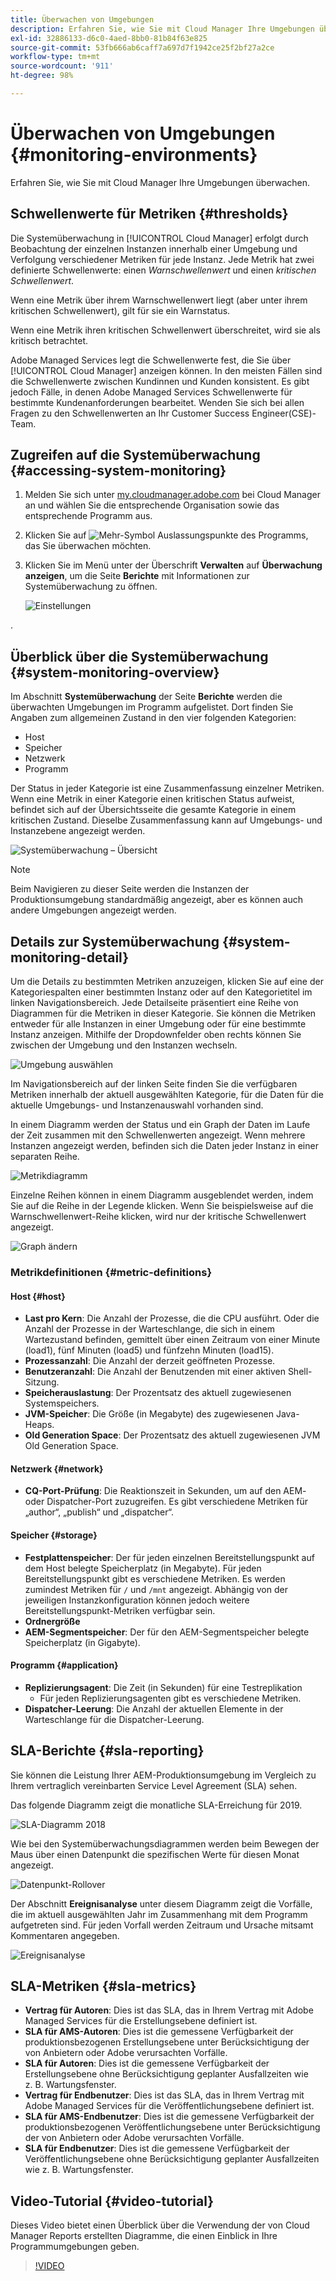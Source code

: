 ```yaml
---
title: Überwachen von Umgebungen
description: Erfahren Sie, wie Sie mit Cloud Manager Ihre Umgebungen überwachen.
exl-id: 32886133-d6c0-4aed-8bb0-81b84f63e825
source-git-commit: 53fb666ab6caff7a697d7f1942ce25f2bf27a2ce
workflow-type: tm+mt
source-wordcount: '911'
ht-degree: 98%

---
```



# Überwachen von Umgebungen {#monitoring-environments}

Erfahren Sie, wie Sie mit Cloud Manager Ihre Umgebungen überwachen.

## Schwellenwerte für Metriken {#thresholds}

Die Systemüberwachung in [!UICONTROL Cloud Manager] erfolgt durch Beobachtung der einzelnen Instanzen innerhalb einer Umgebung und Verfolgung verschiedener Metriken für jede Instanz. Jede Metrik hat zwei definierte Schwellenwerte: einen *Warnschwellenwert* und einen *kritischen Schwellenwert*.

Wenn eine Metrik über ihrem Warnschwellenwert liegt (aber unter ihrem kritischen Schwellenwert), gilt für sie ein Warnstatus.

Wenn eine Metrik ihren kritischen Schwellenwert überschreitet, wird sie als kritisch betrachtet.

Adobe Managed Services legt die Schwellenwerte fest, die Sie über [!UICONTROL Cloud Manager] anzeigen können. In den meisten Fällen sind die Schwellenwerte zwischen Kundinnen und Kunden konsistent. Es gibt jedoch Fälle, in denen Adobe Managed Services Schwellenwerte für bestimmte Kundenanforderungen bearbeitet. Wenden Sie sich bei allen Fragen zu den Schwellenwerten an Ihr Customer Success Engineer(CSE)-Team.

## Zugreifen auf die Systemüberwachung {#accessing-system-monitoring}

1. Melden Sie sich unter [my.cloudmanager.adobe.com](https://my.cloudmanager.adobe.com) bei Cloud Manager an und wählen Sie die entsprechende Organisation sowie das entsprechende Programm aus.

1. Klicken Sie auf ![Mehr-Symbol](https://spectrum.adobe.com/static/icons/workflow_18/Smock_More_18_N.svg) Auslassungspunkte des Programms, das Sie überwachen möchten.
1. Klicken Sie im Menü unter der Überschrift **Verwalten** auf **Überwachung anzeigen**, um die Seite **Berichte** mit Informationen zur Systemüberwachung zu öffnen.

   ![Einstellungen](/help/assets/first-timea1.png)

.

## Überblick über die Systemüberwachung {#system-monitoring-overview}

Im Abschnitt **Systemüberwachung** der Seite **Berichte** werden die überwachten Umgebungen im Programm aufgelistet. Dort finden Sie Angaben zum allgemeinen Zustand in den vier folgenden Kategorien:

* Host
* Speicher
* Netzwerk
* Programm

Der Status in jeder Kategorie ist eine Zusammenfassung einzelner Metriken. Wenn eine Metrik in einer Kategorie einen kritischen Status aufweist, befindet sich auf der Übersichtsseite die gesamte Kategorie in einem kritischen Zustand. Dieselbe Zusammenfassung kann auf Umgebungs- und Instanzebene angezeigt werden.

![Systemüberwachung – Übersicht](/help/assets/System-Monitoring-Reports.png)

>[!NOTE]
>
>Beim Navigieren zu dieser Seite werden die Instanzen der Produktionsumgebung standardmäßig angezeigt, aber es können auch andere Umgebungen angezeigt werden.

## Details zur Systemüberwachung {#system-monitoring-detail}

Um die Details zu bestimmten Metriken anzuzeigen, klicken Sie auf eine der Kategoriespalten einer bestimmten Instanz oder auf den Kategorietitel im linken Navigationsbereich. Jede Detailseite präsentiert eine Reihe von Diagrammen für die Metriken in dieser Kategorie. Sie können die Metriken entweder für alle Instanzen in einer Umgebung oder für eine bestimmte Instanz anzeigen. Mithilfe der Dropdownfelder oben rechts können Sie zwischen der Umgebung und den Instanzen wechseln.

![Umgebung auswählen](/help/assets/System_Monitoring1.png)

Im Navigationsbereich auf der linken Seite finden Sie die verfügbaren Metriken innerhalb der aktuell ausgewählten Kategorie, für die Daten für die aktuelle Umgebungs- und Instanzenauswahl vorhanden sind.

In einem Diagramm werden der Status und ein Graph der Daten im Laufe der Zeit zusammen mit den Schwellenwerten angezeigt. Wenn mehrere Instanzen angezeigt werden, befinden sich die Daten jeder Instanz in einer separaten Reihe.

![Metrikdiagramm](/help/assets/Monitoring_Graphs1.png)

Einzelne Reihen können in einem Diagramm ausgeblendet werden, indem Sie auf die Reihe in der Legende klicken.
Wenn Sie beispielsweise auf die Warnschwellenwert-Reihe klicken, wird nur der kritische Schwellenwert angezeigt.

![Graph ändern](/help/assets/Monitoring_Graphs2.png)

### Metrikdefinitionen {#metric-definitions}

#### Host {#host}

* **Last pro Kern**: Die Anzahl der Prozesse, die die CPU ausführt. Oder die Anzahl der Prozesse in der Warteschlange, die sich in einem Wartezustand befinden, gemittelt über einen Zeitraum von einer Minute (load1), fünf Minuten (load5) und fünfzehn Minuten (load15).
* **Prozessanzahl**: Die Anzahl der derzeit geöffneten Prozesse.
* **Benutzeranzahl**: Die Anzahl der Benutzenden mit einer aktiven Shell-Sitzung.
* **Speicherauslastung**: Der Prozentsatz des aktuell zugewiesenen Systemspeichers.
* **JVM-Speicher**: Die Größe (in Megabyte) des zugewiesenen Java-Heaps.
* **Old Generation Space**: Der Prozentsatz des aktuell zugewiesenen JVM Old Generation Space.

#### Netzwerk {#network}

* **CQ-Port-Prüfung**: Die Reaktionszeit in Sekunden, um auf den AEM- oder Dispatcher-Port zuzugreifen. Es gibt verschiedene Metriken für „author“, „publish“ und „dispatcher“.

#### Speicher {#storage}

* **Festplattenspeicher**: Der für jeden einzelnen Bereitstellungspunkt auf dem Host belegte Speicherplatz (in Megabyte). Für jeden Bereitstellungspunkt gibt es verschiedene Metriken. Es werden zumindest Metriken für `/` und `/mnt` angezeigt. Abhängig von der jeweiligen Instanzkonfiguration können jedoch weitere Bereitstellungspunkt-Metriken verfügbar sein.
* **Ordnergröße**
* **AEM-Segmentspeicher**: Der für den AEM-Segmentspeicher belegte Speicherplatz (in Gigabyte).

#### Programm {#application}

* **Replizierungsagent**: Die Zeit (in Sekunden) für eine Testreplikation
   * Für jeden Replizierungsagenten gibt es verschiedene Metriken.
* **Dispatcher-Leerung**: Die Anzahl der aktuellen Elemente in der Warteschlange für die Dispatcher-Leerung.

## SLA-Berichte {#sla-reporting}

Sie können die Leistung Ihrer AEM-Produktionsumgebung im Vergleich zu Ihrem vertraglich vereinbarten Service Level Agreement (SLA) sehen.

Das folgende Diagramm zeigt die monatliche SLA-Erreichung für 2019.

![SLA-Diagramm 2018](/help/assets/SLA-Reports-one.png)

Wie bei den Systemüberwachungsdiagrammen werden beim Bewegen der Maus über einen Datenpunkt die spezifischen Werte für diesen Monat angezeigt.

![Datenpunkt-Rollover](/help/assets/SLA-Reports-two.png)

Der Abschnitt **Ereignisanalyse** unter diesem Diagramm zeigt die Vorfälle, die im aktuell ausgewählten Jahr im Zusammenhang mit dem Programm aufgetreten sind. Für jeden Vorfall werden Zeitraum und Ursache mitsamt Kommentaren angegeben.

![Ereignisanalyse](/help/assets/sla-reporting3.png)

## SLA-Metriken {#sla-metrics}

* **Vertrag für Autoren**: Dies ist das SLA, das in Ihrem Vertrag mit Adobe Managed Services für die Erstellungsebene definiert ist.
* **SLA für AMS-Autoren**: Dies ist die gemessene Verfügbarkeit der produktionsbezogenen Erstellungsebene unter Berücksichtigung der von Anbietern oder Adobe verursachten Vorfälle.
* **SLA für Autoren**: Dies ist die gemessene Verfügbarkeit der Erstellungsebene ohne Berücksichtigung geplanter Ausfallzeiten wie z. B. Wartungsfenster.
* **Vertrag für Endbenutzer**: Dies ist das SLA, das in Ihrem Vertrag mit Adobe Managed Services für die Veröffentlichungsebene definiert ist.
* **SLA für AMS-Endbenutzer**: Dies ist die gemessene Verfügbarkeit der produktionsbezogenen Veröffentlichungsebene unter Berücksichtigung der von Anbietern oder Adobe verursachten Vorfälle.
* **SLA für Endbenutzer**: Dies ist die gemessene Verfügbarkeit der Veröffentlichungsebene ohne Berücksichtigung geplanter Ausfallzeiten wie z. B. Wartungsfenster.

## Video-Tutorial {#video-tutorial}

Dieses Video bietet einen Überblick über die Verwendung der von Cloud Manager Reports erstellten Diagramme, die einen Einblick in Ihre Programmumgebungen geben.

>[!VIDEO](https://video.tv.adobe.com/v/34567?captions=ger)
